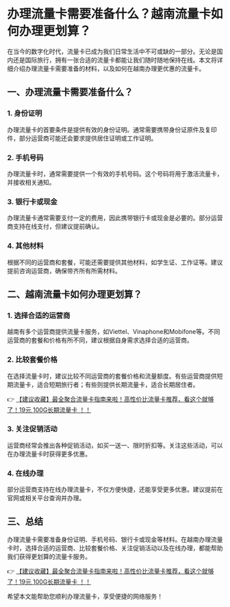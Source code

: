 # 办理流量卡需要准备什么？越南流量卡如何办理更划算？

在当今的数字化时代，流量卡已成为我们日常生活中不可或缺的一部分。无论是国内还是国际旅行，拥有一张合适的流量卡都能让我们随时随地保持在线。本文将详细介绍办理流量卡需要准备的材料，以及如何在越南办理更优惠的流量卡。

## 一、办理流量卡需要准备什么？

### 1. 身份证明
办理流量卡的首要条件是提供有效的身份证明。通常需要携带身份证原件及复印件，部分运营商可能还会要求提供居住证明或工作证明。

### 2. 手机号码
办理流量卡时，通常需要提供一个有效的手机号码。这个号码将用于激活流量卡，并接收相关通知。

### 3. 银行卡或现金
办理流量卡通常需要支付一定的费用，因此携带银行卡或现金是必要的。部分运营商支持在线支付，但建议提前确认。

### 4. 其他材料
根据不同的运营商和套餐，可能还需要提供其他材料，如学生证、工作证等。建议提前咨询运营商，确保带齐所有所需材料。

## 二、越南流量卡如何办理更划算？

### 1. 选择合适的运营商
越南有多个运营商提供流量卡服务，如Viettel、Vinaphone和Mobifone等。不同运营商的套餐和价格有所不同，建议根据自身需求选择合适的运营商。

### 2. 比较套餐价格
在选择流量卡时，建议比较不同运营商的套餐价格和流量额度。有些运营商提供短期流量卡，适合短期旅行者；有些则提供长期流量卡，适合长期居住者。

👉 [【建议收藏】最全聚合流量卡指南来啦！高性价比流量卡推荐，看这个就够了！19元 100G长期流量卡 ！！](https://bit.ly/Liuliangka)

### 3. 关注促销活动
运营商经常会推出各种促销活动，如买一送一、限时折扣等。关注这些活动，可以在办理流量卡时获得更多优惠。

### 4. 在线办理
部分运营商支持在线办理流量卡，不仅方便快捷，还能享受更多优惠。建议提前在官网或相关平台查询并办理。

## 三、总结

办理流量卡需要准备身份证明、手机号码、银行卡或现金等材料。在越南办理流量卡时，选择合适的运营商、比较套餐价格、关注促销活动以及在线办理，都能帮助我们获得更划算的流量卡服务。

👉 [【建议收藏】最全聚合流量卡指南来啦！高性价比流量卡推荐，看这个就够了！19元 100G长期流量卡 ！！](https://bit.ly/Liuliangka)

希望本文能帮助您顺利办理流量卡，享受便捷的网络服务！